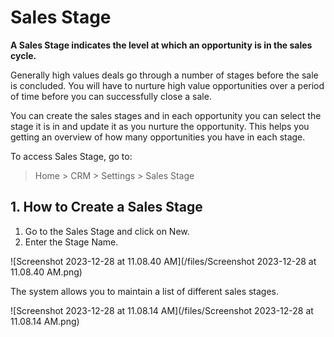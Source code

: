 
# Sales Stage



**A Sales Stage indicates the level at which an opportunity is in the sales cycle.**

Generally high values deals go through a number of stages before the sale is concluded. You will have to nurture high value opportunities over a period of time before you can successfully close a sale.

You can create the sales stages and in each opportunity you can select the stage it is in and update it as you nurture the opportunity. This helps you getting an overview of how many opportunities you have in each stage.

To access Sales Stage, go to:


> Home > CRM > Settings > Sales Stage
> 
> 

## 1. How to Create a Sales Stage

1. Go to the Sales Stage and click on New.
2. Enter the Stage Name.

![Screenshot 2023-12-28 at 11.08.40 AM](/files/Screenshot 2023-12-28 at 11.08.40 AM.png)![]()

The system allows you to maintain a list of different sales stages.

![Screenshot 2023-12-28 at 11.08.14 AM](/files/Screenshot 2023-12-28 at 11.08.14 AM.png)![]()  





